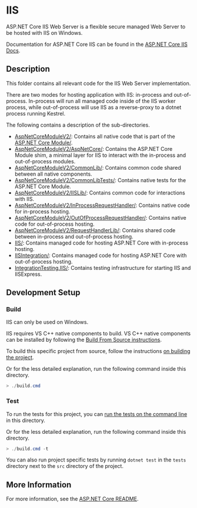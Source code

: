 # IIS

ASP.NET Core IIS Web Server is a flexible secure managed Web Server to be hosted with IIS on Windows.

Documentation for ASP.NET Core IIS can be found in the [ASP.NET Core IIS Docs](https://docs.microsoft.com/aspnet/core/host-and-deploy/iis).

## Description

This folder contains all relevant code for the IIS Web Server implementation.

There are two modes for hosting application with IIS: in-process and out-of-process. In-process will run all managed code inside of the IIS worker process, while out-of-process will use IIS as a reverse-proxy to a dotnet process running Kestrel.

The following contains a description of the sub-directories.

- [AspNetCoreModuleV2/](AspNetCoreModuleV2/): Contains all native code that is part of the [ASP.NET Core Module/](https://docs.microsoft.com/aspnet/core/host-and-deploy/aspnet-core-module?view=aspnetcore-5.0).
- [AspNetCoreModuleV2/AspNetCore/](AspNetCoreModuleV2/AspNetCore/): Contains the ASP.NET Core Module shim, a minimal layer for IIS to interact with the in-process and out-of-process modules.
- [AspNetCoreModuleV2/CommonLib/](AspNetCoreModuleV2/CommonLib/): Contains common code shared between all native components.
- [AspNetCoreModuleV2/CommonLibTests/](AspNetCoreModuleV2/CommonLibTests/): Contains native tests for the ASP.NET Core Module.
- [AspNetCoreModuleV2/IISLib/](AspNetCoreModuleV2/IISLib/): Contains common code for interactions with IIS.
- [AspNetCoreModuleV2/InProcessRequestHandler/](AspNetCoreModuleV2/InProcessRequestHandler/): Contains native code for in-process hosting.
- [AspNetCoreModuleV2/OutOfProcessRequestHandler/](AspNetCoreModuleV2/OutOfProcessRequestHandler/): Contains native code for out-of-process hosting.
- [AspNetCoreModuleV2/RequestHandlerLib/](AspNetCoreModuleV2/RequestHandlerLib/): Contains shared code between in-process and out-of-process hosting.
- [IIS/](IIS/): Contains managed code for hosting ASP.NET Core with in-process hosting.
- [IISIntegration/](IISIntegration/): Contains managed code for hosting ASP.NET Core with out-of-process hosting.
- [IntegrationTesting.IIS/](IntegrationTesting.IIS/): Contains testing infrastructure for starting IIS and IISExpress.

## Development Setup

### Build

IIS can only be used on Windows.

IIS requires VS C++ native components to build. VS C++ native components can be installed by following the [Build From Source instructions](https://github.com/dotnet/aspnetcore/blob/main/docs/BuildFromSource.md#on-windows).

To build this specific project from source, follow the instructions [on building the project](../../../docs/BuildFromSource.md#step-3-build-the-repo).

Or for the less detailed explanation, run the following command inside this directory.
```powershell
> ./build.cmd
```

### Test

To run the tests for this project, you can [run the tests on the command line](https://github.com/dotnet/aspnetcore/blob/main/docs/BuildFromSource.md#running-tests-on-command-line) in this directory.

Or for the less detailed explanation, run the following command inside this directory.
```powershell
> ./build.cmd -t
```

You can also run project specific tests by running `dotnet test` in the `tests` directory next to the `src` directory of the project.

## More Information

For more information, see the [ASP.NET Core README](../../../README.md).
